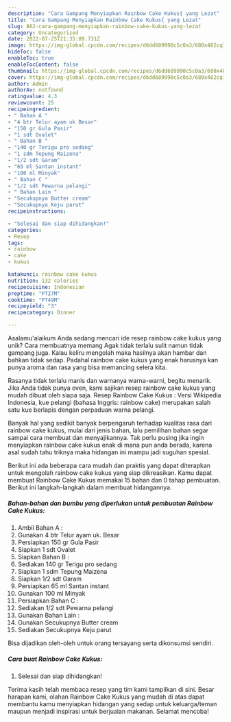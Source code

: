 ```yaml
---
description: "Cara Gampang Menyiapkan Rainbow Cake Kukus{ yang Lezat"
title: "Cara Gampang Menyiapkan Rainbow Cake Kukus{ yang Lezat"
slug: 862-cara-gampang-menyiapkan-rainbow-cake-kukus-yang-lezat
category: Uncategorized
date: 2022-07-25T21:35:09.731Z
image: https://img-global.cpcdn.com/recipes/d6dd689990c5c0a3/680x482cq70/rainbow-cake-kukus-foto-resep-utama.jpg
hideToc: false
enableToc: true
enableTocContent: false
thumbnail: https://img-global.cpcdn.com/recipes/d6dd689990c5c0a3/680x482cq70/rainbow-cake-kukus-foto-resep-utama.jpg
cover: https://img-global.cpcdn.com/recipes/d6dd689990c5c0a3/680x482cq70/rainbow-cake-kukus-foto-resep-utama.jpg
author: Admin
authorAv: notfound
ratingvalue: 4.3
reviewcount: 25
recipeingredient:
- " Bahan A "
- "4 btr Telur ayam uk Besar"
- "150 gr Gula Pasir"
- "1 sdt Ovalet"
- " Bahan B "
- "140 gr Terigu pro sedang"
- "1 sdm Tepung Maizena"
- "1/2 sdt Garam"
- "65 ml Santan instant"
- "100 ml Minyak"
- " Bahan C "
- "1/2 sdt Pewarna pelangi"
- " Bahan Lain "
- "Secukupnya Butter cream"
- "Secukupnya Keju parut"
recipeinstructions:

- "Selesai dan siap dihidangkan!"
categories:
- Resep
tags:
- rainbow
- cake
- kukus

katakunci: rainbow cake kukus 
nutrition: 132 calories
recipecuisine: Indonesian
preptime: "PT27M"
cooktime: "PT49M"
recipeyield: "3"
recipecategory: Dinner

---
```



Asalamu'alaikum Anda sedang mencari ide resep rainbow cake kukus yang unik? Cara membuatnya memang Agak tidak terlalu sulit namun tidak gampang juga. Kalau keliru mengolah maka hasilnya akan hambar dan bahkan tidak sedap. Padahal rainbow cake kukus yang enak harusnya kan punya aroma dan rasa yang bisa memancing selera kita.


Rasanya tidak terlalu manis dan warnanya warna-warni, begitu menarik. Jika Anda tidak punya oven, kami sajikan resep rainbow cake kukus yang mudah dibuat oleh siapa saja. Resep Rainbow Cake Kukus : Versi Wikipedia Indonesia, kue pelangi (bahasa Inggris: rainbow cake) merupakan salah satu kue berlapis dengan perpaduan warna pelangi.

Banyak hal yang sedikit banyak berpengaruh terhadap kualitas rasa dari rainbow cake kukus, mulai dari jenis bahan, lalu pemilihan bahan segar sampai cara membuat dan menyajikannya. Tak perlu pusing jika ingin menyiapkan rainbow cake kukus enak di mana pun anda berada, karena asal sudah tahu triknya maka hidangan ini mampu jadi suguhan spesial.


Berikut ini ada beberapa cara mudah dan praktis yang dapat diterapkan untuk mengolah rainbow cake kukus yang siap dikreasikan. Kamu dapat membuat Rainbow Cake Kukus memakai 15 bahan dan 0 tahap pembuatan. Berikut ini langkah-langkah dalam membuat hidangannya.

<!--inarticleads1-->

##### Bahan-bahan dan bumbu yang diperlukan untuk pembuatan Rainbow Cake Kukus:

1. Ambil  Bahan A :
1. Gunakan 4 btr Telur ayam uk. Besar
1. Persiapkan 150 gr Gula Pasir
1. Siapkan 1 sdt Ovalet
1. Siapkan  Bahan B :
1. Sediakan 140 gr Terigu pro sedang
1. Siapkan 1 sdm Tepung Maizena
1. Siapkan 1/2 sdt Garam
1. Persiapkan 65 ml Santan instant
1. Gunakan 100 ml Minyak
1. Persiapkan  Bahan C :
1. Sediakan 1/2 sdt Pewarna pelangi
1. Gunakan  Bahan Lain :
1. Gunakan Secukupnya Butter cream
1. Sediakan Secukupnya Keju parut


Bisa dijadikan oleh-oleh untuk orang tersayang serta dikonsumsi sendiri. 

<!--inarticleads2-->

##### Cara buat Rainbow Cake Kukus:


1. Selesai dan siap dihidangkan!



Terima kasih telah membaca resep yang tim kami tampilkan di sini. Besar harapan kami, olahan Rainbow Cake Kukus yang mudah di atas dapat membantu kamu menyiapkan hidangan yang sedap untuk keluarga/teman maupun menjadi inspirasi untuk berjualan makanan. Selamat mencoba!
